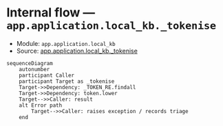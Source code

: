 # Internal flow — `app.application.local_kb._tokenise`

- Module: `app.application.local_kb`
- Source: [app.application.local_kb._tokenise](../Src/backend/app/application/local_kb.py#L20)

```mermaid
sequenceDiagram
    autonumber
    participant Caller
    participant Target as _tokenise
    Target->>Dependency: _TOKEN_RE.findall
    Target->>Dependency: token.lower
    Target-->>Caller: result
    alt Error path
        Target-->>Caller: raises exception / records triage
    end
```